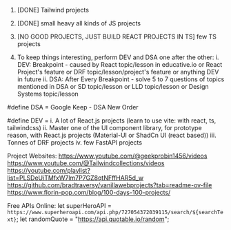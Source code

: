 1. [DONE] Tailwind projects

2. [DONE] small heavy all kinds of JS projects

3. [NO GOOD PROJECTS, JUST BUILD REACT PROJECTS IN TS] few TS projects

4.  To keep things interesting, perform DEV and DSA one after
    the other:
    i.  DEV: Breakpoint
                  - caused by React topic/lesson in educative.io
                    or React Project's feature
                    or DRF topic/lesson/project's feature
                    or anything DEV in future
    ii. DSA: After Every Breakpoint
                  - solve 5 to 7 questions of topics mentioned in DSA
                    or SD topic/lesson
                    or LLD topic/lesson
                    or Design Systems topic/lesson

#define DSA =
Google Keep - DSA New Order

#define DEV =
i.      A lot of React.js projects (learn to use vite: with react, ts, tailwindcss)
ii.     Master one of the UI component library, for prototype reason, with React.js projects
			(Material-UI or ShadCn UI (react based))
iii.    Tonnes of DRF projects
iv.     few FastAPI projects


Project Websites:
https://www.youtube.com/@geekprobin1456/videos
https://www.youtube.com/@Tailwindcollections/videos
https://youtube.com/playlist?list=PLSDeUiTMfxW7lm7P7GZ8qtNFffHAR5d_w
https://github.com/bradtraversy/vanillawebprojects?tab=readme-ov-file
https://www.florin-pop.com/blog/100-days-100-projects/

Free APIs Online:
let superHeroAPI = `https://www.superheroapi.com/api.php/727054372039115/search/${searchText}`;
let randomQuote = "https://api.quotable.io/random";